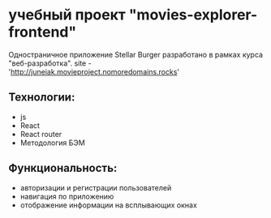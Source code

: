 # учебный проект "movies-explorer-frontend"
Одностраничное приложение Stellar Burger разработано в рамках курса "веб-разработка". 
site - 'http://juneiak.movieproject.nomoredomains.rocks'  

## Технологии:
+ js
+ React
+ React router
+ Методология БЭМ

## Функциональность:

+ авторизации и регистрации пользователей 
+ навигация по приложению
+ отображение информации на всплывающих окнах
